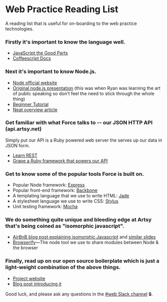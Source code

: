 # Web Practice Reading List

A reading list that is useful for on-boarding to the web practice technologies.

### Firstly it's important to know the language well.

- [JavaScript the Good Parts](https://www.youtube.com/watch?v=hQVTIJBZook)
- [Coffeescript Docs](http://coffeescript.org/)

### Next it's important to know Node.js.

- [Node official website](http://nodejs.org/)
- [Original node.js presentation](https://www.youtube.com/watch?v=ztspvPYybIY) (this was when Ryan was learning the
  art of public speaking so don't feel the need to stick through the whole thing)
- [Beginner Tutorial](http://www.nodebeginner.org/)
- [Neat overview article](http://www.toptal.com/nodejs/why-the-hell-would-i-use-node-js)

### Get familiar with what Force talks to -- our JSON HTTP API (api.artsy.net)

Simply put our API is a Ruby powered web server the serves up our data in JSON form.

- [Learn REST](http://rest.elkstein.org/)
- [Grape a Ruby framework that powers our API](https://github.com/intridea/grape)

### Get to know some of the popular tools Force is built on.

- Popular Node framework: [Express](http://expressjs.com/)
- Popular front-end framework: [Backbone](http://backbonejs.org/)
- A templating language that we use to write HTML: [Jade](http://jade-lang.com/)
- A stylesheet language we use to write CSS: [Stylus](http://learnboost.github.io/stylus/)
- Unit testing framework: [Mocha](http://visionmedia.github.io/mocha/)

### We do something quite unique and bleeding edge at Artsy that's being coined as "isomorphic javascript".

- [AirBnB blog post explaining isomorphic Javascript](http://nerds.airbnb.com/isomorphic-javascript-future-web-apps/)
  and [similar slides](http://www.slideshare.net/spikebrehm/a-28174727)
- [Browserify](http://browserify.org/)—The node tool we use to share modules between Node & the browser

### Finally, read up on our open source boilerplate which is just a light-weight combination of the above things.

- [Project website](http://ezeljs.com/)
- [Blog post introducing it](http://artsy.github.io/blog/2013/11/30/rendering-on-the-server-and-client-in-node-dot-js/)

Good luck, and please ask any questions in the [#web Slack channel](https://artsy.slack.com/messages/web/) 🔒.
